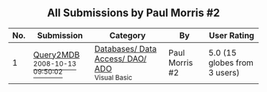 ﻿<div align="center">

## All Submissions by Paul Morris \#2

</div>

No.  | Submission | Category | By   | User Rating
---- | ---------- | -------- | ---- | -----------
1 | [Query2MDB<br /><sup>2008-10-13 09:50:02</sup>](https://github.com/Planet-Source-Code/paul-morris-2-query2mdb__1-71229) | [Databases/ Data Access/ DAO/ ADO<br /><sup>Visual Basic</sup>](../ByCategory/databases-data-access-dao-ado__1-6.md) | Paul Morris \#2 | 5.0 (15 globes from 3 users)
